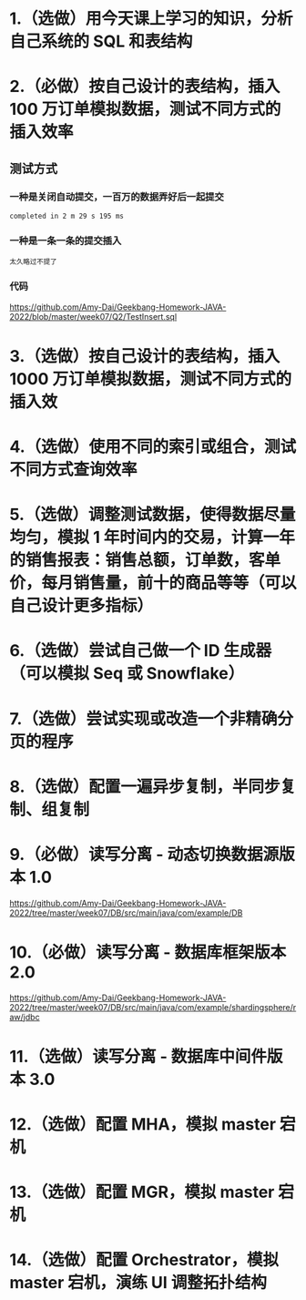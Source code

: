 # 1.（选做）用今天课上学习的知识，分析自己系统的 SQL 和表结构
# 2.（必做）按自己设计的表结构，插入 100 万订单模拟数据，测试不同方式的插入效率

## 测试方式
### 一种是关闭自动提交，一百万的数据弄好后一起提交
    completed in 2 m 29 s 195 ms
### 一种是一条一条的提交插入
    太久略过不提了
### 代码

https://github.com/Amy-Dai/Geekbang-Homework-JAVA-2022/blob/master/week07/Q2/TestInsert.sql


# 3.（选做）按自己设计的表结构，插入 1000 万订单模拟数据，测试不同方式的插入效
# 4.（选做）使用不同的索引或组合，测试不同方式查询效率
# 5.（选做）调整测试数据，使得数据尽量均匀，模拟 1 年时间内的交易，计算一年的销售报表：销售总额，订单数，客单价，每月销售量，前十的商品等等（可以自己设计更多指标）
# 6.（选做）尝试自己做一个 ID 生成器（可以模拟 Seq 或 Snowflake）
# 7.（选做）尝试实现或改造一个非精确分页的程序

# 8.（选做）配置一遍异步复制，半同步复制、组复制
# 9.（必做）读写分离 - 动态切换数据源版本 1.0

https://github.com/Amy-Dai/Geekbang-Homework-JAVA-2022/tree/master/week07/DB/src/main/java/com/example/DB

# 10.（必做）读写分离 - 数据库框架版本 2.0

https://github.com/Amy-Dai/Geekbang-Homework-JAVA-2022/tree/master/week07/DB/src/main/java/com/example/shardingsphere/raw/jdbc

# 11.（选做）读写分离 - 数据库中间件版本 3.0
# 12.（选做）配置 MHA，模拟 master 宕机
# 13.（选做）配置 MGR，模拟 master 宕机
# 14.（选做）配置 Orchestrator，模拟 master 宕机，演练 UI 调整拓扑结构
